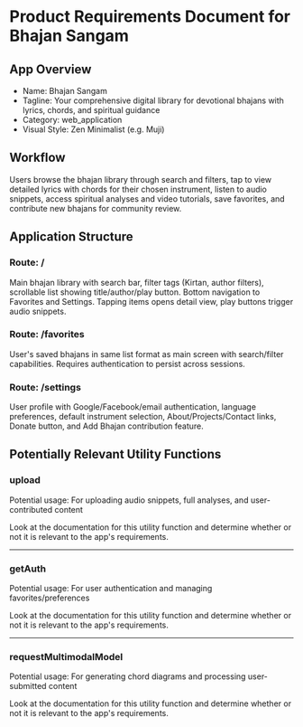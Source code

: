 # Product Requirements Document for Bhajan Sangam

## App Overview
- Name: Bhajan Sangam
- Tagline: Your comprehensive digital library for devotional bhajans with lyrics, chords, and spiritual guidance
- Category: web_application
- Visual Style: Zen Minimalist (e.g. Muji)

## Workflow

Users browse the bhajan library through search and filters, tap to view detailed lyrics with chords for their chosen instrument, listen to audio snippets, access spiritual analyses and video tutorials, save favorites, and contribute new bhajans for community review.

## Application Structure


### Route: /

Main bhajan library with search bar, filter tags (Kirtan, author filters), scrollable list showing title/author/play button. Bottom navigation to Favorites and Settings. Tapping items opens detail view, play buttons trigger audio snippets.


### Route: /favorites

User's saved bhajans in same list format as main screen with search/filter capabilities. Requires authentication to persist across sessions.


### Route: /settings

User profile with Google/Facebook/email authentication, language preferences, default instrument selection, About/Projects/Contact links, Donate button, and Add Bhajan contribution feature.


## Potentially Relevant Utility Functions

### upload

Potential usage: For uploading audio snippets, full analyses, and user-contributed content

Look at the documentation for this utility function and determine whether or not it is relevant to the app's requirements.


----------------------------------

### getAuth

Potential usage: For user authentication and managing favorites/preferences

Look at the documentation for this utility function and determine whether or not it is relevant to the app's requirements.


----------------------------------

### requestMultimodalModel

Potential usage: For generating chord diagrams and processing user-submitted content

Look at the documentation for this utility function and determine whether or not it is relevant to the app's requirements.